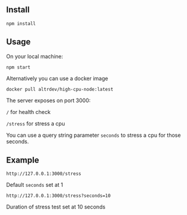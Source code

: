 ## Install
```
npm install
```

## Usage
On your local machine: 

```
npm start
```

Alternatively you can use a docker image
```
docker pull altrdev/high-cpu-node:latest
```

The server exposes on port 3000:

`/` for health check

`/stress` for stress a cpu 

You can use a query string parameter `seconds` to stress a cpu for those seconds.

## Example
```
http://127.0.0.1:3000/stress
``` 
Default `seconds` set at 1

```
http://127.0.0.1:3000/stress?seconds=10
```
Duration of stress test set at 10 seconds
